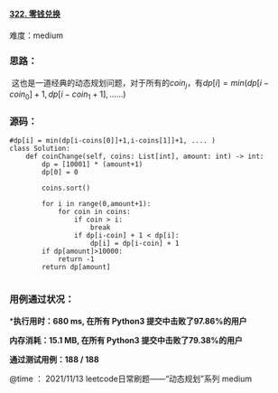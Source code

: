 #### [322. 零钱兑换](https://leetcode-cn.com/problems/coin-change/)

难度：medium

### **思路：**

​			这也是一道经典的动态规划问题，对于所有的$coin_j$，有$dp[i] = min(dp [i-coin_0]+1,dp[i-coin_1+1],......)$

### **源码：**

```
#dp[i] = min(dp[i-coins[0]]+1,i-coins[1]]+1, .... )
class Solution:
    def coinChange(self, coins: List[int], amount: int) -> int:
        dp = [10001] * (amount+1)
        dp[0] = 0

        coins.sort()

        for i in range(0,amount+1):
            for coin in coins:
                if coin > i:
                    break
                if dp[i-coin] + 1 < dp[i]:
                    dp[i] = dp[i-coin] + 1
        if dp[amount]>10000:
            return -1
        return dp[amount]
                

```



### **用例通过状况：**

***执行用时：680 ms, 在所有 Python3 提交中击败了97.86%的用户**

**内存消耗：15.1 MB, 在所有 Python3 提交中击败了79.38%的用户**

**通过测试用例：188 / 188**



@time ： 2021/11/13  leetcode日常刷题——“动态规划”系列  medium

